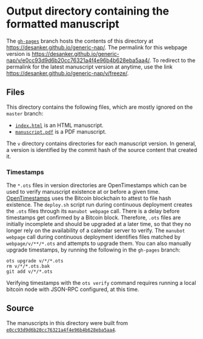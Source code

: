 # Output directory containing the formatted manuscript

The [`gh-pages`](https://github.com/desanker/generic-nap/tree/gh-pages) branch hosts the contents of this directory at <https://desanker.github.io/generic-nap/>.
The permalink for this webpage version is <https://desanker.github.io/generic-nap/v/e0cc93d9d6b20cc76321a4f4e96b4b628eba5aa4/>.
To redirect to the permalink for the latest manuscript version at anytime, use the link <https://desanker.github.io/generic-nap/v/freeze/>.

## Files

This directory contains the following files, which are mostly ignored on the `master` branch:

+ [`index.html`](index.html) is an HTML manuscript.
+ [`manuscript.pdf`](manuscript.pdf) is a PDF manuscript.

The `v` directory contains directories for each manuscript version.
In general, a version is identified by the commit hash of the source content that created it.

### Timestamps

The `*.ots` files in version directories are OpenTimestamps which can be used to verify manuscript existence at or before a given time.
[OpenTimestamps](https://opentimestamps.org/) uses the Bitcoin blockchain to attest to file hash existence.
The `deploy.sh` script run during continuous deployment creates the `.ots` files through its `manubot webpage` call.
There is a delay before timestamps get confirmed by a Bitcoin block.
Therefore, `.ots` files are initially incomplete and should be upgraded at a later time, so that they no longer rely on the availability of a calendar server to verify.
The `manubot webpage` call during continuous deployment identifies files matched by `webpage/v/**/*.ots` and attempts to upgrade them.
You can also manually upgrade timestamps, by running the following in the `gh-pages` branch:

```shell
ots upgrade v/*/*.ots
rm v/*/*.ots.bak
git add v/*/*.ots
```

Verifying timestamps with the `ots verify` command requires running a local bitcoin node with JSON-RPC configured, at this time.

## Source

The manuscripts in this directory were built from
[`e0cc93d9d6b20cc76321a4f4e96b4b628eba5aa4`](https://github.com/desanker/generic-nap/commit/e0cc93d9d6b20cc76321a4f4e96b4b628eba5aa4).
